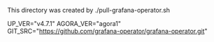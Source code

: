 This directory was created by ./pull-grafana-operator.sh

UP_VER="v4.7.1"
AGORA_VER="agora1"
GIT_SRC="https://github.com/grafana-operator/grafana-operator.git"
